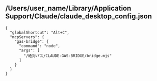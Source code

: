
## /Users/user_name/Library/Application Support/Claude/claude_desktop_config.json

```
{
  "globalShortcut": "Alt+C",
  "mcpServers": {
    "gas-bridge": {
      "command": "node",
      "args": [
        "/絶対パス/CLAUDE-GAS-BRIDGE/bridge.mjs"
      ]
    }
  }
}
```
